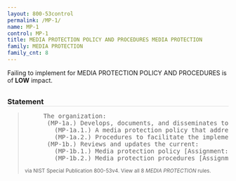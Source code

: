 ```yaml
---
layout: 800-53control
permalink: /MP-1/
name: MP-1
control: MP-1
title: MEDIA PROTECTION POLICY AND PROCEDURES MEDIA PROTECTION
family: MEDIA PROTECTION
family_cnt: 8
---
```

<p class="text-info">Failing to implement for MEDIA PROTECTION POLICY AND PROCEDURES is of <b>LOW</b> impact.</p>

<h3 style="border-bottom:1px solid #ddd;margin:30px 0 8px 0;">Statement</h3>
<blockquote>
<pre>     The organization: 
      (MP-1a.) Develops, documents, and disseminates to [Assignment: organization-defined personnel or roles]: 
        (MP-1a.1.) A media protection policy that addresses purpose, scope, roles, responsibilities, management commitment, coordination among organizational entities, and compliance; and 
        (MP-1a.2.) Procedures to facilitate the implementation of the media protection policy and associated media protection controls; and 
      (MP-1b.) Reviews and updates the current: 
        (MP-1b.1.) Media protection policy [Assignment: organization-defined frequency]; and 
        (MP-1b.2.) Media protection procedures [Assignment: organization-defined frequency]. 
</pre>
<p><small>via NIST Special Publication 800-53v4. View all 8 <i>MEDIA PROTECTION</i> rules. <a href="/cce/ssg/group/$Group_id"><span class="glyphicon glyphicon-link"></span></a> </small></p>
</blockquote>

